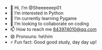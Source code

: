 - 👋 Hi, I’m @Sheeeeeep01
- 👀 I’m interested in Python
- 🌱 I’m currently learning Pygame
- 💞️ I’m looking to collaborate on coding
- 📫 How to reach me 843974010@qq.com
- 😄 Pronouns: he\him
- ⚡ Fun fact: Good good study, day day up!

<!---
Sheeeeeep01/Sheeeeeep01 is a ✨ special ✨ repository because its `README.md` (this file) appears on your GitHub profile.
You can click the Preview link to take a look at your changes.
--->

